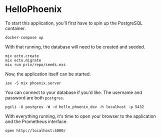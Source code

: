 # HelloPhoenix

To start this application, you'll first have to spin up the PostgreSQL container.

```
docker-compose up
```

With that running, the database will need to be created and seeded.

```
mix ecto.create
mix ecto.migrate
mix run priv/repo/seeds.exs
```

Now, the application itself can be started.

```
iex -S mix phoenix.server
```

You can connect to your database if you'd like.
The username and password are both `postgres`.

```
pgcli -U postgres -W -d hello_phoenix_dev -h localhost -p 5432
```

With everything running, it's time to open your browser to the application and the Prometheus interface.

```
open http://localhost:4000/
```
